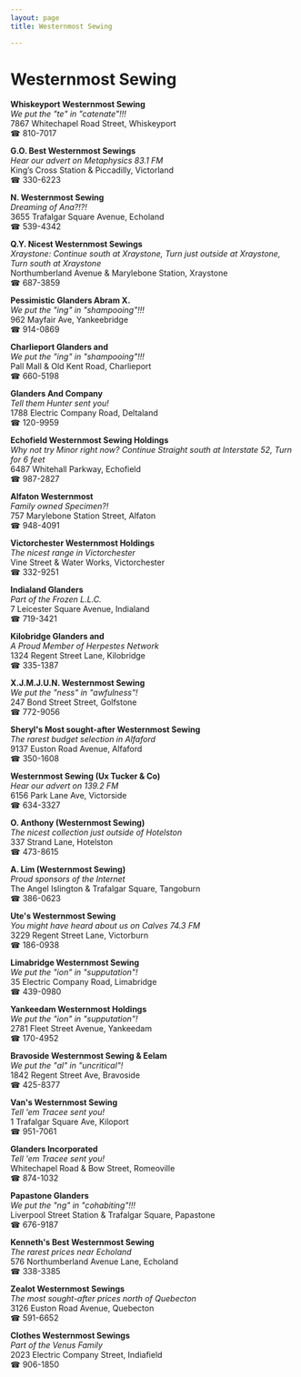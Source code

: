 ```yaml
---
layout: page 
title: Westernmost Sewing

---
```



# Westernmost Sewing


 **Whiskeyport Westernmost Sewing**  
_We put the "te" in "catenate"!!!_  
7867 Whitechapel Road Street, Whiskeyport  
☎ 810-7017

**G.O. Best Westernmost Sewings**  
_Hear our advert on Metaphysics 83.1 FM_  
King’s Cross Station & Piccadilly, Victorland  
☎ 330-6223

**N. Westernmost Sewing**  
_Dreaming of Ana?!?!_  
3655 Trafalgar Square Avenue, Echoland  
☎ 539-4342

**Q.Y. Nicest Westernmost Sewings**  
_Xraystone: Continue south at Xraystone, Turn just outside at Xraystone, Turn south at Xraystone_  
Northumberland Avenue & Marylebone Station, Xraystone  
☎ 687-3859

**Pessimistic Glanders Abram X.**  
_We put the "ing" in "shampooing"!!!_  
962 Mayfair Ave, Yankeebridge  
☎ 914-0869

**Charlieport Glanders and**  
_We put the "ing" in "shampooing"!!!_  
Pall Mall & Old Kent Road, Charlieport  
☎ 660-5198

**Glanders And Company**  
_Tell them Hunter sent you!_  
1788 Electric Company Road, Deltaland  
☎ 120-9959

**Echofield Westernmost Sewing Holdings**  
_Why not try Minor right now? 
Continue Straight south at Interstate 52, Turn for 6 feet_  
6487 Whitehall Parkway, Echofield  
☎ 987-2827

**Alfaton Westernmost**  
_Family owned Specimen?!_  
757 Marylebone Station Street, Alfaton  
☎ 948-4091

**Victorchester Westernmost Holdings**  
_The nicest range in Victorchester_  
Vine Street & Water Works, Victorchester  
☎ 332-9251

**Indialand Glanders**  
_Part of the Frozen L.L.C._  
7 Leicester Square Avenue, Indialand  
☎ 719-3421

**Kilobridge Glanders and**  
_A Proud Member of Herpestes Network_  
1324 Regent Street Lane, Kilobridge  
☎ 335-1387

**X.J.M.J.U.N. Westernmost Sewing**  
_We put the "ness" in "awfulness"!_  
247 Bond Street Street, Golfstone  
☎ 772-9056

**Sheryl's Most sought-after Westernmost Sewing**  
_The rarest budget selection in Alfaford_  
9137 Euston Road Avenue, Alfaford  
☎ 350-1608

**Westernmost Sewing (Ux Tucker & Co)**  
_Hear our advert on 139.2 FM_  
6156 Park Lane Ave, Victorside  
☎ 634-3327

**O. Anthony (Westernmost Sewing)**  
_The nicest collection just outside of Hotelston_  
337 Strand Lane, Hotelston  
☎ 473-8615

**A. Lim (Westernmost Sewing)**  
_Proud sponsors of the Internet_  
The Angel Islington & Trafalgar Square, Tangoburn  
☎ 386-0623

**Ute's Westernmost Sewing**  
_You might have heard about us on Calves 74.3 FM_  
3229 Regent Street Lane, Victorburn  
☎ 186-0938

**Limabridge Westernmost Sewing**  
_We put the "ion" in "supputation"!_  
35 Electric Company Road, Limabridge  
☎ 439-0980

**Yankeedam Westernmost Holdings**  
_We put the "ion" in "supputation"!_  
2781 Fleet Street Avenue, Yankeedam  
☎ 170-4952

**Bravoside Westernmost Sewing & Eelam**  
_We put the "al" in "uncritical"!_  
1842 Regent Street Ave, Bravoside  
☎ 425-8377

**Van's Westernmost Sewing**  
_Tell 'em Tracee sent you!_  
1 Trafalgar Square Ave, Kiloport  
☎ 951-7061

**Glanders Incorporated**  
_Tell 'em Tracee sent you!_  
Whitechapel Road & Bow Street, Romeoville  
☎ 874-1032

**Papastone Glanders**  
_We put the "ng" in "cohabiting"!!!_  
Liverpool Street Station & Trafalgar Square, Papastone  
☎ 676-9187

**Kenneth's Best Westernmost Sewing**  
_The rarest prices near Echoland_  
576 Northumberland Avenue Lane, Echoland  
☎ 338-3385

**Zealot Westernmost Sewings**  
_The most sought-after prices north of Quebecton_  
3126 Euston Road Avenue, Quebecton  
☎ 591-6652

**Clothes Westernmost Sewings**  
_Part of the Venus Family_  
2023 Electric Company Street, Indiafield  
☎ 906-1850

